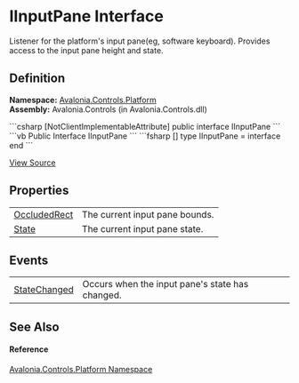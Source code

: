 # IInputPane Interface


Listener for the platform's input pane(eg, software keyboard). Provides access to the input pane height and state.



## Definition
**Namespace:** <a href="N_Avalonia_Controls_Platform">Avalonia.Controls.Platform</a>  
**Assembly:** Avalonia.Controls (in Avalonia.Controls.dll)

<Tabs groupId="api-code-preview">
<TabItem value="csharp" label="C#">
```csharp
[NotClientImplementableAttribute]
public interface IInputPane
```
</TabItem>
<TabItem value="vb" label="VB">
```vb
<NotClientImplementableAttribute>
Public Interface IInputPane
```
</TabItem>
<TabItem value="fsharp" label="F#">
```fsharp
[<NotClientImplementableAttribute>]
type IInputPane = interface end
```
</TabItem>
</Tabs>



<a href="https://github.com/AvaloniaUI/Avalonia/tree/master/src/Avalonia.Controls/Platform/IInputPane.cs" title="View the source code">View Source</a>



## Properties
<table>
<tr>
<td><a href="P_Avalonia_Controls_Platform_IInputPane_OccludedRect">OccludedRect</a></td>
<td>The current input pane bounds.</td>
</tr>
<tr>
<td><a href="P_Avalonia_Controls_Platform_IInputPane_State">State</a></td>
<td>The current input pane state.</td>
</tr>
</table>

## Events
<table>
<tr>
<td><a href="E_Avalonia_Controls_Platform_IInputPane_StateChanged">StateChanged</a></td>
<td>Occurs when the input pane's state has changed.</td>
</tr>
</table>

## See Also


#### Reference
<a href="N_Avalonia_Controls_Platform">Avalonia.Controls.Platform Namespace</a>  

